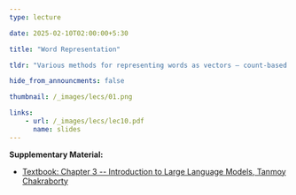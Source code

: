 ```yaml
---
type: lecture

date: 2025-02-10T02:00:00+5:30

title: "Word Representation"

tldr: "Various methods for representing words as vectors – count-based methods, prediction-based methods (Word2vec, fastText)"

hide_from_announcments: false

thumbnail: /_images/lecs/01.png

links: 
    - url: /_images/lecs/lec10.pdf
      name: slides
---
```

**Supplementary Material:**
- [Textbook: Chapter 3 -- Introduction to Large Language Models, Tanmoy Chakraborty](https://www.amazon.in/Introduction-Large-Language-Models-Generative/dp/936386474X?crid=3EEJDPN3KFTX2&dib=eyJ2IjoiMSJ9.4K1aiA--SOAJiVgp0r98fQ._Dsmj2zd6yN1P6aoDLSXZJ1cdi7H9OnVvi9S_Edmw_E&dib_tag=se&keywords=tanmoy+chakraborty%2C+introduction+to+large+language+models&qid=1739206737&sprefix=tanmoy%2Caps%2C285&sr=8-1)
